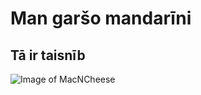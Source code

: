 # Man garšo mandarīni
## Tā ir taisnīb

![Image of MacNCheese](https://www.mamagourmand.com/wp-content/uploads/2019/08/velveeta-mac-and-cheese-1.jpg)
